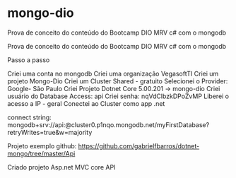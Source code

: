 # mongo-dio
Prova de conceito do conteúdo do Bootcamp DIO MRV c# com o mongodb


Prova de conceito do conteúdo do Bootcamp DIO MRV c# com o mongodb

Passo a passo

 Criei uma conta no mongodb
 Criei uma organização VegasoftTI
 Criei um projeto Mongo-Dio 
 Criei um Cluster Shared - gratuito Selecionei o Provider: Google- São Paulo 
 Criei Projeto Dotnet Core 5.00.201 -> mongo-dio Criei usuário do Database Access: api 
 Criei senha: nqVdClbzkDPoZvMP
 Liberei o acesso a IP - geral Conectei ao Cluster como app .net

connect string: mongodb+srv://api:@cluster0.p1nqo.mongodb.net/myFirstDatabase?retryWrites=true&w=majority

Projeto exemplo github: https://github.com/gabrielfbarros/dotnet-mongo/tree/master/Api

Criado projeto Asp.net MVC core API
